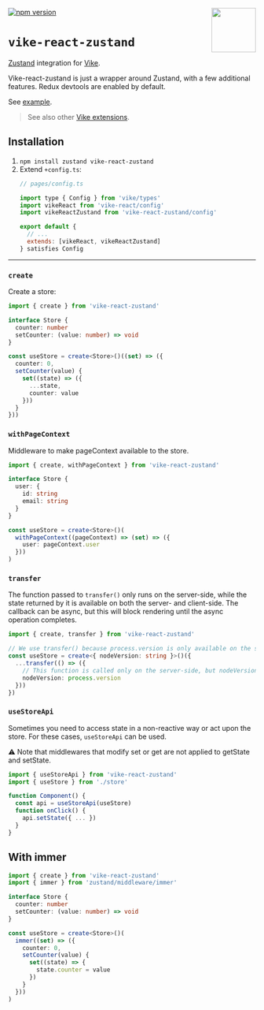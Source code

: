 <!-- WARNING: keep links absolute in this file so they work on NPM too -->

[<img src="https://vike.dev/vike-readme.svg" align="right" height="90">](https://vike.dev)
[![npm version](https://img.shields.io/npm/v/vike-react-zustand)](https://www.npmjs.com/package/vike-react-zustand)

# `vike-react-zustand`
[Zustand](https://github.com/pmndrs/zustand) integration for [Vike](https://vike.dev).

Vike-react-zustand is just a wrapper around Zustand, with a few additional features. Redux devtools are enabled by default.



See [example](https://github.com/vikejs/vike-react/tree/main/examples/zustand).

> See also other [Vike extensions](https://vike.dev/vike-packages).





## Installation

1. `npm install zustand vike-react-zustand`
2. Extend `+config.ts`:
   ```js
   // pages/config.ts

   import type { Config } from 'vike/types'
   import vikeReact from 'vike-react/config'
   import vikeReactZustand from 'vike-react-zustand/config'

   export default {
     // ...
     extends: [vikeReact, vikeReactZustand]
   } satisfies Config
   ```
---

### `create`
Create a store:
```ts
import { create } from 'vike-react-zustand'

interface Store {
  counter: number
  setCounter: (value: number) => void
}

const useStore = create<Store>()((set) => ({
  counter: 0,
  setCounter(value) {
    set((state) => ({
      ...state,
      counter: value
    }))
  }
}))
```

### `withPageContext`
Middleware to make pageContext available to the store.
```ts
import { create, withPageContext } from 'vike-react-zustand'

interface Store {
  user: {
    id: string
    email: string
  }
}

const useStore = create<Store>()(
  withPageContext((pageContext) => (set) => ({
    user: pageContext.user
  }))
)
```

### `transfer`
The function passed to `transfer()` only runs on the server-side, while the state returned by it is available on both the server- and client-side. The callback can be async, but this will block rendering until the async operation completes.

```ts
import { create, transfer } from 'vike-react-zustand'

// We use transfer() because process.version is only available on the server-side but we want to be able to access it everywhere (client- and server-side).
const useStore = create<{ nodeVersion: string }>()({
  ...transfer(() => ({
    // This function is called only on the server-side, but nodeVersion is available on both the server- and client-side.
    nodeVersion: process.version
  }))
})
```

### `useStoreApi`
Sometimes you need to access state in a non-reactive way or act upon the store. For these cases, `useStoreApi` can be used.

⚠️ Note that middlewares that modify set or get are not applied to getState and setState.

```ts
import { useStoreApi } from 'vike-react-zustand'
import { useStore } from './store'

function Component() {
  const api = useStoreApi(useStore)
  function onClick() {
    api.setState({ ... })
  }
}
```

## With immer
```ts
import { create } from 'vike-react-zustand'
import { immer } from 'zustand/middleware/immer'

interface Store {
  counter: number
  setCounter: (value: number) => void
}

const useStore = create<Store>()(
  immer((set) => ({
    counter: 0,
    setCounter(value) {
      set((state) => {
        state.counter = value
      })
    }
  }))
)
```
